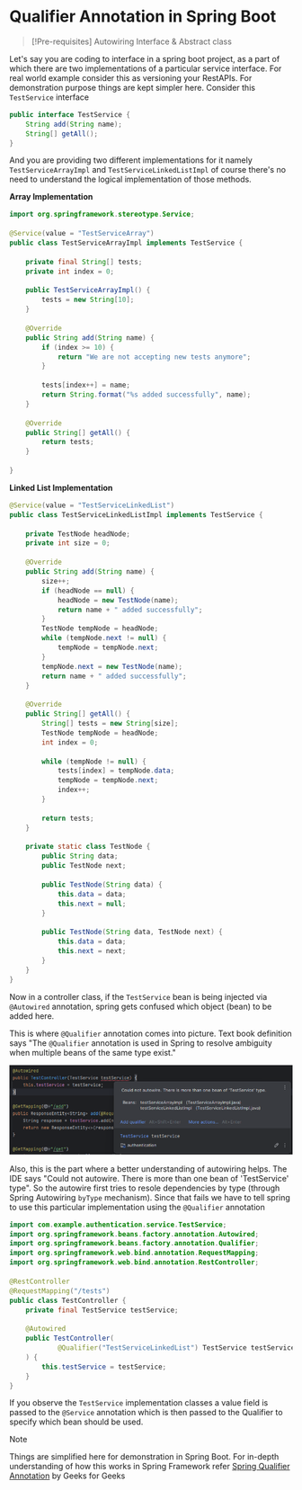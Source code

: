 # Qualifier Annotation in Spring Boot

> [!Pre-requisites]
> Autowiring
> Interface & Abstract class

Let's say you are coding to interface in a spring boot project, as a part of which there are two implementations of a 
particular service interface. For real world example consider this as versioning your RestAPIs.
For demonstration purpose things are kept simpler here. Consider this `TestService` interface

```java
public interface TestService {
    String add(String name);
    String[] getAll();
}
```

And you are providing two different implementations for it namely `TestServiceArrayImpl` and `TestServiceLinkedListImpl`
of course there's no need to understand the logical implementation of those methods.

**Array Implementation**

```java
import org.springframework.stereotype.Service;

@Service(value = "TestServiceArray")
public class TestServiceArrayImpl implements TestService {

    private final String[] tests;
    private int index = 0;

    public TestServiceArrayImpl() {
        tests = new String[10];
    }

    @Override
    public String add(String name) {
        if (index >= 10) {
            return "We are not accepting new tests anymore";
        }

        tests[index++] = name;
        return String.format("%s added successfully", name);
    }

    @Override
    public String[] getAll() {
        return tests;
    }

}
```

**Linked List Implementation**

```java
@Service(value = "TestServiceLinkedList")
public class TestServiceLinkedListImpl implements TestService {

    private TestNode headNode;
    private int size = 0;

    @Override
    public String add(String name) {
        size++;
        if (headNode == null) {
            headNode = new TestNode(name);
            return name + " added successfully";
        }
        TestNode tempNode = headNode;
        while (tempNode.next != null) {
            tempNode = tempNode.next;
        }
        tempNode.next = new TestNode(name);
        return name + " added successfully";
    }

    @Override
    public String[] getAll() {
        String[] tests = new String[size];
        TestNode tempNode = headNode;
        int index = 0;

        while (tempNode != null) {
            tests[index] = tempNode.data;
            tempNode = tempNode.next;
            index++;
        }

        return tests;
    }

    private static class TestNode {
        public String data;
        public TestNode next;

        public TestNode(String data) {
            this.data = data;
            this.next = null;
        }

        public TestNode(String data, TestNode next) {
            this.data = data;
            this.next = next;
        }
    }
}
```

Now in a controller class, if the `TestService` bean is being injected via `@Autowired` annotation, spring gets confused
which object (bean) to be added here.

This is where `@Qualifier` annotation comes into picture. Text book definition says "The `@Qualifier` annotation is used
in Spring to resolve ambiguity when multiple beans of the same type exist."

![img.png](img.png)

Also, this is the part where a better understanding of autowiring helps. The IDE says "Could not autowire. There is more
than one bean of 'TestService' type". So the autowire first tries to resole dependencies by type (through Spring 
Autowiring `byType` mechanism). Since that fails we have to tell spring to use this particular implementation  using the
`@Qualifier` annotation

```java
import com.example.authentication.service.TestService;
import org.springframework.beans.factory.annotation.Autowired;
import org.springframework.beans.factory.annotation.Qualifier;
import org.springframework.web.bind.annotation.RequestMapping;
import org.springframework.web.bind.annotation.RestController;

@RestController
@RequestMapping("/tests")
public class TestController {
    private final TestService testService;

    @Autowired
    public TestController(
            @Qualifier("TestServiceLinkedList") TestService testService
    ) {
        this.testService = testService;
    }
}
```

If you observe the `TestService` implementation classes a value field is passed to the `@Service` annotation which is 
then passed to the Qualifier to specify which bean should be used.

> [!Note]
> Things are simplified here for demonstration in Spring Boot.
> For in-depth understanding of how this works in Spring Framework refer [Spring Qualifier Annotation](https://www.geeksforgeeks.org/spring-qualifier-annotation-with-example) by Geeks for Geeks